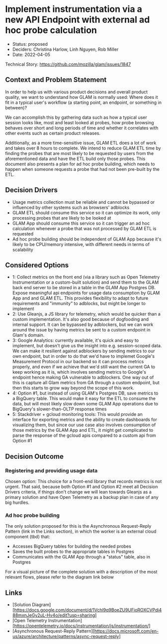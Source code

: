 # Implement instrumentation via a new API Endpoint with external ad hoc probe calculation

- Status: proposed
- Deciders: Christina Harlow, Linh Nguyen, Rob Miller
- Date: 2022-04-05

Technical Story: https://github.com/mozilla/glam/issues/1847

## Context and Problem Statement

In order to help us with various product decisions and overall product quality,
we want to understand how GLAM is normally used: Where does it fit in a typical
user's workflow (a starting point, an endpoint, or something in between)?

We can accomplish this by gathering data such as how a typical user session
looks like, most and least looked at probes, how probe browsing behaves over
short and long periods of time and whether it correlates with other events such
as certain product releases.

Additionally, as a more time-sensitive issue, GLAM ETL does a lot of work and
takes over 8 hours to complete. We intend to reduce GLAM ETL time by finding
the probes that are most likely to be requested by users from the aforementioned
data and have the ETL build only those probes. This document also presents a
plan for ad hoc probe building, which needs to happen when someone requests a
probe that had not been pre-built by the ETL.

## Decision Drivers

- Usage metrics collection must be reliable and cannot be bypassed or influenced
  by other systems such as browsers' adblocks
- GLAM ETL should consume this service so it can optimize its work, only
  processing probes that are likely to be looked at
- GLAM App should consume this service so it can trigger an ad hoc calculation
  whenever a probe that was not processed by GLAM ETL is requested
- Ad hoc probe building should be independent of GLAM App because it's likely to
  be CPU/memory intensive, with different needs in terms of scalability

## Considered Options

- 1: Collect metrics on the front end (via a library such as Open Telemetry
  Instrumentation or a custom-built solution) and send them to the GLAM back end
  server to be stored in a table in the GLAM App Postgres DB. Expose meaningful
  api endpoints for usage data consumption by GLAM App and and GLAM ETL. This
  provides flexibility to adapt to future requirements and "immunity" to
  adblocks, but might be longer to implement
- 2: Use Gleanjs, a JS library for telemetry, which would be quicker than a
  custom implementation. It's also good because of dogfooding and internal
  support. It can be bypassed by adblockers, but we can work around the issue by
  having metrics be sent to a custom endpoint in Glam's domain.
- 3: Google Analytics: currently available, it's quick and easy to implement,
  but doesn't give us the insight into e.g. session-scoped data. We can make it
  resilient against adblockers by sending metrics to our own endpoint, but in
  order to do that we'd have to implemet Google's Measurement Protocol in our
  backend so it can process metrics properly, and even if we achieve that we'd
  still want the current GA to keep working as it is, which involves sending
  metrics to Google's endpoint hence making GA vulnerable to adblockers. One way
  out of this is capture all Glam metrics from GA through a custom endpoint, but
  then this starts to grow way beyond the scope of this work.
- 4: Option #1, but instead of using GLAM's Postgres DB, save metrics to a
  BigQuery table. This would make it easy for the ETL to consume the data, but
  will most likely slow down some GLAM App operations due to BigQuery's
  slower-than-OLTP response times
- 5: Stackdriver + gcloud monitoring tools: This would provide an interface for
  exporting metrics and the ability to create dashboards for visualizing them,
  but since our use case also involves consumption of those metrics by the GLAM
  App and ETL, it might get complicated to parse the response of the gcloud apis
  compared to a custom api from Option #1

## Decision Outcome

### Registering and providing usage data

Chosen option: This choice for a front-end library that records metrics is not
urgent. That said, because both Option #1 and Option #2 meet all Decision
Drivers criteria, if things don't change we will lean towards Gleanjs as a
primary solution and have Open Telemetry as a backup plan in case of any big
hurdles.

### Ad hoc probe building

The only solution proposed for this is the Asynchronous Request-Reply Pattern
(link in the Links section), in which the worker is an external cloud component
(tbd) that:

- Accesses BigQuery tables for building the needed probes
- Saves the built probes to the appropriate tables in Postgres
- Communicates with the GLAM App through a "status" table, also in Postgres

For a visual picture of the complete solution with a description of the most
relevant flows, please refer to the diagram link below

## Links

<!-- Just so prettier doesn't lower-case the following link's characters: -->
<!-- prettier-ignore -->
- [Solution
  Diagram][https://docs.google.com/document/d/1Vchl9q9BoeZU9UFioROXCVPdi488mxnJeGy2uL-Hv4o/edit?usp=sharing]
- [Open Telemetry Instrumentation][https://opentelemetry.io/docs/instrumentation/js/instrumentation/]
- [Asynchronous Request-Reply
  Pattern][https://docs.microsoft.com/en-us/azure/architecture/patterns/async-request-reply]

